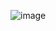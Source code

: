 


![image](https://github.com/johannvig/MorpionApp/assets/102874093/be466958-dd16-404d-b6d1-6e4ae3ac98bb)

